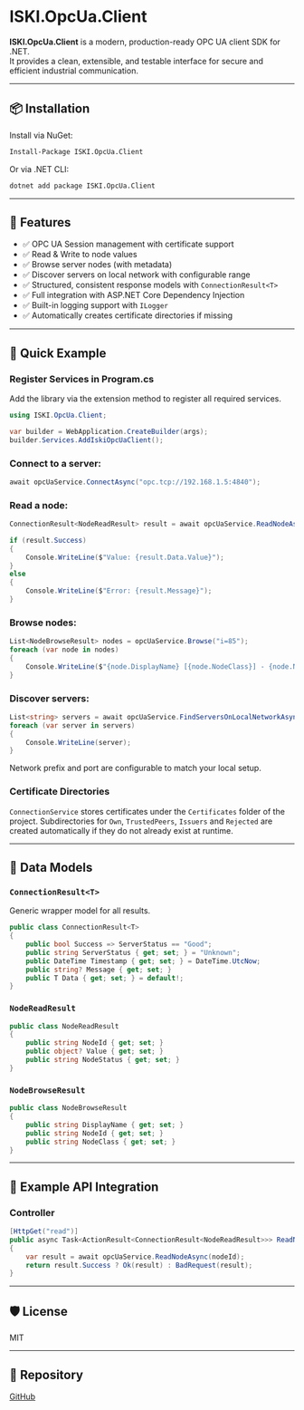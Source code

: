 ﻿# ISKI.OpcUa.Client

**ISKI.OpcUa.Client** is a modern, production-ready OPC UA client SDK for .NET.  
It provides a clean, extensible, and testable interface for secure and efficient industrial communication.

---

## 📦 Installation

Install via NuGet:

```bash
Install-Package ISKI.OpcUa.Client
```

Or via .NET CLI:

```bash
dotnet add package ISKI.OpcUa.Client
```

---

## 🔧 Features

- ✅ OPC UA Session management with certificate support  
- ✅ Read & Write to node values  
- ✅ Browse server nodes (with metadata)  
- ✅ Discover servers on local network with configurable range
- ✅ Structured, consistent response models with `ConnectionResult<T>`  
- ✅ Full integration with ASP.NET Core Dependency Injection  
- ✅ Built-in logging support with `ILogger`
- ✅ Automatically creates certificate directories if missing

---

## 🚀 Quick Example

### Register Services in Program.cs

Add the library via the extension method to register all required services.

```csharp
using ISKI.OpcUa.Client;

var builder = WebApplication.CreateBuilder(args);
builder.Services.AddIskiOpcUaClient();
```

### Connect to a server:

```csharp
await opcUaService.ConnectAsync("opc.tcp://192.168.1.5:4840");
```

### Read a node:

```csharp
ConnectionResult<NodeReadResult> result = await opcUaService.ReadNodeAsync("ns=2;s=MyNodeId");

if (result.Success)
{
    Console.WriteLine($"Value: {result.Data.Value}");
}
else
{
    Console.WriteLine($"Error: {result.Message}");
}
```

### Browse nodes:

```csharp
List<NodeBrowseResult> nodes = opcUaService.Browse("i=85");
foreach (var node in nodes)
{
    Console.WriteLine($"{node.DisplayName} [{node.NodeClass}] - {node.NodeId}");
}
```

### Discover servers:

```csharp
List<string> servers = await opcUaService.FindServersOnLocalNetworkAsync("192.168.100", 4840);
foreach (var server in servers)
{
    Console.WriteLine(server);
}
```

Network prefix and port are configurable to match your local setup.

### Certificate Directories

`ConnectionService` stores certificates under the `Certificates` folder of the
project. Subdirectories for `Own`, `TrustedPeers`, `Issuers` and `Rejected` are
created automatically if they do not already exist at runtime.

---

## 📘 Data Models

### `ConnectionResult<T>`

Generic wrapper model for all results.

```csharp
public class ConnectionResult<T>
{
    public bool Success => ServerStatus == "Good";
    public string ServerStatus { get; set; } = "Unknown";
    public DateTime Timestamp { get; set; } = DateTime.UtcNow;
    public string? Message { get; set; }
    public T Data { get; set; } = default!;
}
```

### `NodeReadResult`

```csharp
public class NodeReadResult
{
    public string NodeId { get; set; }
    public object? Value { get; set; }
    public string NodeStatus { get; set; }
}
```

### `NodeBrowseResult`

```csharp
public class NodeBrowseResult
{
    public string DisplayName { get; set; }
    public string NodeId { get; set; }
    public string NodeClass { get; set; }
}
```

---

## 🧪 Example API Integration

### Controller

```csharp
[HttpGet("read")]
public async Task<ActionResult<ConnectionResult<NodeReadResult>>> ReadNode([FromQuery] string nodeId)
{
    var result = await opcUaService.ReadNodeAsync(nodeId);
    return result.Success ? Ok(result) : BadRequest(result);
}
```

---

## 🛡️ License

MIT

---

## 🔗 Repository

[GitHub](https://github.com/mertatmaca34/ISKI.OpcUa.SDK)
